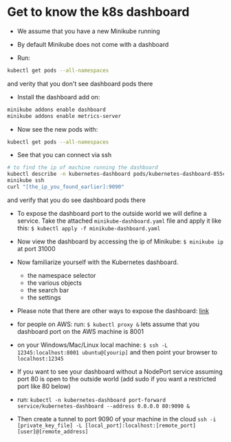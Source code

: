 # Get to know the k8s dashboard

* We assume that you have a new Minikube running

* By default Minikube does not come with a dashboard

* Run:

```bash
kubectl get pods --all-namespaces
```

and verity that you don't see dashboard pods there

* Install the dashboard add on:

```bash
minikube addons enable dashboard
minikube addons enable metrics-server
```

* Now see the new pods with:

```bash
kubectl get pods --all-namespaces
```

* See that you can connect via ssh

```bash
# to find the ip of machine running the dashboard
kubectl describe -n kubernetes-dashboard pods/kubernetes-dashboard-855c9754f9-s8rx9  | grep "^IP:"
minikube ssh
curl "[the_ip_you_found_earlier]:9090"
```

and verify that you do see dashboard pods there

* To expose the dashboard port to the outside world we will define a service.
    Take the attached `minikube-dashboard.yaml` file and apply it like this:
    `$ kubectl apply -f minikube-dashboard.yaml`

* Now view the dashboard by accessing the ip of Minikube:
    `$ minikube ip`
    at port 31000

* Now familiarize yourself with the Kubernetes dashboard.
    * the namespace selector
    * the various objects
    * the search bar
    * the settings

* Please note that there are other ways to expose the dashboard:
    [link](https://stackoverflow.com/questions/47173463/how-to-access-local-kubernetes-minikube-dashboard-remotely)

* for people on AWS:
    run:
`$ kubectl proxy &`
    lets assume that you dashboard port on the AWS machine is 8001

* on your Windows/Mac/Linux local machine:
    `$ ssh -L 12345:localhost:8001 ubuntu@[yourip]`
    and then point your browser to `localhost:12345`

* If you want to see your dashboard without a NodePort service assuming port 80 is open to the outside world (add sudo if you want a restricted port like 80 below)

* run:
    `kubectl -n kubernetes-dashboard port-forward service/kubernetes-dashboard --address 0.0.0.0 80:9090 &`

* Then create a tunnel to port 9090 of your machine in the cloud
    `ssh -i [private_key_file] -L [local_port]:localhost:[remote_port] [user]@[remote_address]`
